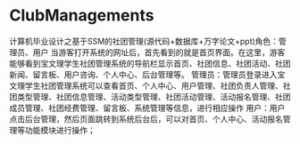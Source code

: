 # ClubManagements
计算机毕业设计之基于SSM的社团管理(源代码+数据库+万字论文+ppt)角色：管理员、用户  当游客打开系统的网址后，首先看到的就是首页界面。在这里，游客能够看到宝文理学生社团管理系统的导航栏显示首页、社团信息、社团活动、社团新闻、留言板、用户咨询、个人中心、后台管理等。  管理员：管理员登录进入宝文理学生社团管理系统可以查看首页、个人中心、用户管理、社团负责人管理、社团类型管理、社团信息管理、活动类型管理、社团活动管理、活动报名管理、社团成员管理、社团经费管理、留言板、系统管理等信息，进行相应操作  用户：用户点击后台管理，然后页面跳转到系统后台后，可以对首页、个人中心、活动报名管理等功能模块进行操作；

